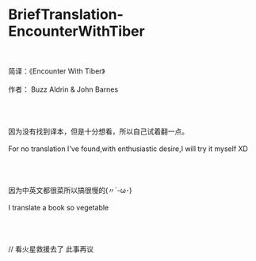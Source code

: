 # BriefTranslation-EncounterWithTiber
<br/><br/>
简译：《Encounter With Tiber》<br/><br/>
作者： Buzz Aldrin &amp; John Barnes<br/><br/><br/><br/>

因为没有找到译本，但是十分想看，所以自己试着翻一点。<br/><br/>
For no translation I've found,with enthusiastic desire,I will try it myself XD<br/><br/><br/><br/>

因为中英文都很菜所以搞很慢的(〃´-ω･) <br/><br/>
I translate a book so vegetable<br/><br/><br/><br/>

// 看火星救援去了 此事再议

